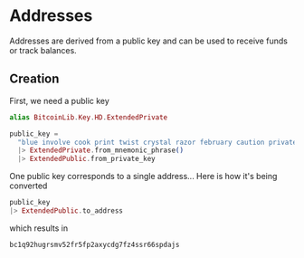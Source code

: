 # Addresses

Addresses are derived from a public key and can be used to receive funds or track balances.

## Creation

First, we need a public key

```elixir
alias BitcoinLib.Key.HD.ExtendedPrivate

public_key = 
  "blue involve cook print twist crystal razor february caution private slim medal"
  |> ExtendedPrivate.from_mnemonic_phrase()
  |> ExtendedPublic.from_private_key
```

One public key corresponds to a single address... Here is how it's being converted

```elixir
public_key
|> ExtendedPublic.to_address
```

which results in

```
bc1q92hugrsmv52fr5fp2axycdg7fz4ssr66spdajs
```